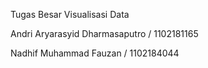 Tugas Besar Visualisasi Data


Andri Aryarasyid Dharmasaputro / 1102181165

Nadhif Muhammad Fauzan / 1102184044
